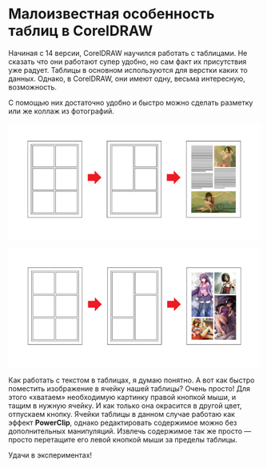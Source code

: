 # Малоизвестная особенность таблиц в CorelDRAW

Начиная с 14 версии, CorelDRAW научился работать с таблицами. Не сказать что они работают супер удобно, но сам факт их присутствия уже радует. Таблицы в основном используются для верстки каких то данных. Однако, в CorelDRAW, они имеют одну, весьма интересную, возможность.

С помощью них достаточно удобно и быстро можно сделать разметку или же коллаж из фотографий.

![Малоизвестная особенность таблиц в CorelDRAW](./cc2f8b0e-e502-425c-ad04-1870a9514ceb.png)

![Малоизвестная особенность таблиц в CorelDRAW](./ba88edf0-5af6-46b5-8581-3179515646b0.png)

Как работать с текстом в таблицах, я думаю понятно. А вот как быстро поместить изображение в ячейку нашей таблицы? Очень просто! Для этого «хватаем» необходимую картинку правой кнопкой мыши, и тащим в нужную ячейку. И как только она окрасится в другой цвет, отпускаем кнопку. Ячейки таблицы в данном случае работаю как эффект **PowerClip**, однако редактировать содержимое можно без дополнительных манипуляций. Извлечь содержимое так же просто — просто перетащите его левой кнопкой мыши за пределы таблицы.

Удачи в экспериментах!
